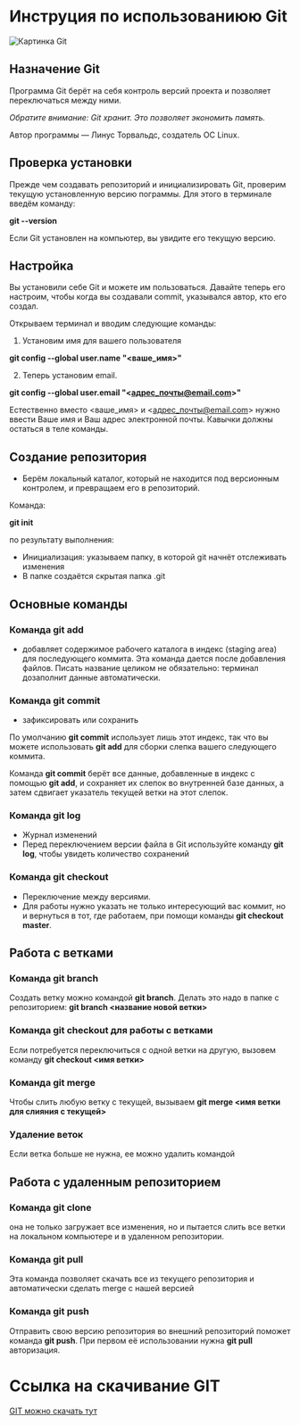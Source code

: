 # Инструция по использованиюю Git

![Картинка Git](https://rufri.ru/wp-content/uploads/2018/11/git-logo.png)

## Назначение Git

Программа Git берёт на себя контроль версий проекта и позволяет переключаться между ними. 

*Обратите внимание: Git хранит. Это позволяет экономить память.* 

Автор программы — Линус Торвальдс, создатель ОС Linux.

## Проверка установки

Прежде чем создавать репозиторий и инициализировать Git, проверим текущую установленную версию пограммы. Для этого в терминале введём команду:

**git --version**

Если Git установлен на компьютер, вы увидите его текущую версию.

## Настройка

Вы установили себе Git и можете им пользоваться. Давайте теперь его настроим, чтобы когда вы создавали commit, указывался автор, кто его создал.

Открываем терминал и вводим следующие команды:

1. Установим имя для вашего пользователя

**git config --global user.name "<ваше_имя>"**

2. Теперь установим email.

**git config --global user.email "<адрес_почты@email.com>"**

Естественно вместо <ваше_имя> и <адрес_почты@email.com> нужно ввести Ваше имя и Ваш адрес электронной почты. Кавычки должны остаться в теле команды.

## Создание репозитория

* Берём локальный каталог, который не находится под версионным контролем, и превращаем его в репозиторий.

Команда: 

**git init**

по результату выполнения: 
* Инициализация: указываем папку, в которой git начнёт отслеживать изменения
* В папке создаётся скрытая папка .git

## Основные команды
### Команда git add

* добавляет содержимое рабочего каталога 
в индекс (staging area) для последующего коммита. Эта команда дается после добавления
файлов. Писать название целиком не обязательно: терминал дозаполнит данные автоматически.

### Команда git commit

* зафиксировать или сохранить

По умолчанию **git commit** использует лишь этот индекс, так что вы можете использовать **git add** для сборки слепка вашего следующего коммита.

Команда **git commit** берёт все данные, добавленные в индекс с помощью **git add**, и сохраняет их слепок во внутренней базе данных, а затем сдвигает указатель текущей ветки на этот слепок.

### Команда git log

* Журнал изменений
* Перед переключением версии файла в Git используйте команду **git log**, чтобы увидеть количество сохранений

### Команда git checkout

* Переключение между версиями.
* Для работы нужно указать не только интересующий вас коммит, но и вернуться в тот, где работаем, при помощи команды **git checkout master**.

## Работа с ветками

### Команда git branch

Создать ветку можно командой **git branch**. Делать это надо в папке с репозиторием: **git branch <название новой ветки>**

### Команда git checkout для работы с ветками
Если потребуется переключиться с одной ветки на другую, вызовем команду **git checkout <имя ветки>**

### Команда git merge
Чтобы слить любую ветку с текущей, вызываем **git merge <имя ветки для слияния с текущей>**

### Удаление веток 

Если ветка больше не нужна, ее можно удалить командой

## Работа с удаленным репозиторием

### Команда git clone

она не только
загружает все изменения, но и пытается слить все ветки на локальном компьютере и в удаленном репозитории.

### Команда git pull

Эта команда позволяет скачать все из текущего репозитория и автоматически сделать merge с нашей версией

### Команда git push

Отправить свою версию репозитория во внешний репозиторий поможет команда **git push**. При первом её использовании нужна **git pull** авторизация.

# Ссылка на скачивание GIT

[GIT можно скачать тут](https://git-scm.com/)

